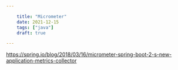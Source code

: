 ```yaml
---

    title: "Micrometer"
    date: 2021-12-15
    tags: ["java"]
    draft: true

---
```


https://spring.io/blog/2018/03/16/micrometer-spring-boot-2-s-new-application-metrics-collector